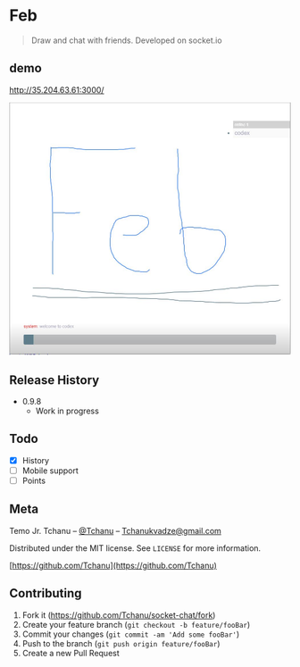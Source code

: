 # Feb
> Draw and chat with friends. Developed on socket.io

## demo
http://35.204.63.61:3000/

![](header.jpg)

## Release History

* 0.9.8
    * Work in progress
        
## Todo
- [x] History
- [ ] Mobile support
- [ ] Points

## Meta

Temo Jr. Tchanu – [@Tchanu](https://linkedin.com/in/tchanu/) – Tchanukvadze@gmail.com

Distributed under the MIT license. See ``LICENSE`` for more information.

[https://github.com/Tchanu](https://github.com/Tchanu)

## Contributing

1. Fork it (<https://github.com/Tchanu/socket-chat/fork>)
2. Create your feature branch (`git checkout -b feature/fooBar`)
3. Commit your changes (`git commit -am 'Add some fooBar'`)
4. Push to the branch (`git push origin feature/fooBar`)
5. Create a new Pull Request

<!-- Markdown link & img dfn's -->
[npm-image]: https://img.shields.io/npm/v/datadog-metrics.svg?style=flat-square
[npm-url]: https://npmjs.org/package/datadog-metrics
[npm-downloads]: https://img.shields.io/npm/dm/datadog-metrics.svg?style=flat-square
[travis-image]: https://img.shields.io/travis/dbader/node-datadog-metrics/master.svg?style=flat-square
[travis-url]: https://travis-ci.org/dbader/node-datadog-metrics
[wiki]: https://github.com/yourname/yourproject/wiki
